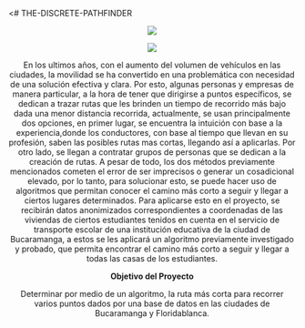 <# THE-DISCRETE-PATHFINDER
<p align = "center">
 <img src = "https://media.discordapp.net/attachments/885748480897843200/949492842143821886/Discrete_Pathfinder_Logo.jpeg">
</p>
<p align = "center">
 <img src = "https://user-images.githubusercontent.com/98678182/156783273-e3163bf1-49a6-4372-aa47-53bfdccf31a5.png">
</p>
<p align = "center">
En los ultimos años, con el aumento del volumen de vehículos en las ciudades, la movilidad se ha convertido en una problemática con necesidad de una solución efectiva y clara. Por esto, algunas personas y empresas de manera particular, a la hora de tener que dirigirse a puntos específicos, se dedican a trazar rutas que les brinden un tiempo de    recorrido más bajo dada una menor distancia recorrida, actualmente, se usan principalmente dos opciones, en primer lugar, se encuentra la intuición con base a la experiencia,donde los conductores, con base al tiempo que llevan en su profesión, saben las posibles rutas mas cortas, llegando así a aplicarlas. Por otro lado, se llegan a contratar grupos de personas que se dedican a la creación de rutas. A pesar de todo, los dos métodos previamente mencionados cometen el error de ser imprecisos o generar un cosadicional elevado, por lo tanto, para solucionar esto, se puede hacer uso de algoritmos que permitan conocer el camino más corto a seguir y llegar a ciertos lugares      determinados. Para aplicarse esto en el proyecto, se recibirán datos anonimizados correspondientes a coordenadas de las viviendas de ciertos estudiantes tenidos en cuenta en el servicio de transporte escolar de una institución educativa de la ciudad de Bucaramanga, a estos se les aplicará un algoritmo previamente investigado y probado, que permita encontrar el camino más corto a seguir y llegar a todas las casas de los estudiantes.
</p>
<p align = "center">
 <b>Objetivo del Proyecto</b>
   </p> 
   <p align = "center">
     Determinar por medio de un algoritmo, la ruta más corta para recorrer varios puntos dados por una base de datos en las ciudades de Bucaramanga y Floridablanca.
</p>
